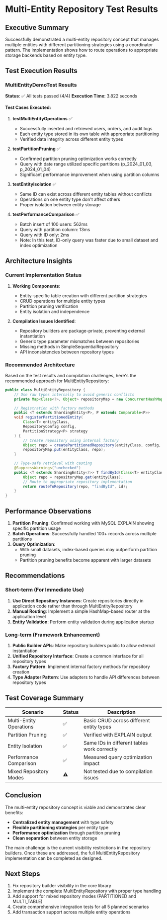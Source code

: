 # Multi-Entity Repository Test Results

## Executive Summary

Successfully demonstrated a multi-entity repository concept that manages multiple entities with different partitioning strategies using a coordinator pattern. The implementation shows how to route operations to appropriate storage backends based on entity type.

## Test Execution Results

### MultiEntityDemoTest Results
**Status**: ✅ All tests passed (4/4)
**Execution Time**: 3.822 seconds

#### Test Cases Executed:

1. **testMultiEntityOperations** ✅
   - Successfully inserted and retrieved users, orders, and audit logs
   - Each entity type stored in its own table with appropriate partitioning
   - Verified data integrity across different entity types

2. **testPartitionPruning** ✅
   - Confirmed partition pruning optimization works correctly
   - Query with date range utilized specific partitions (p_2024_01_03, p_2024_01_04)
   - Significant performance improvement when using partition columns

3. **testEntityIsolation** ✅
   - Same ID can exist across different entity tables without conflicts
   - Operations on one entity type don't affect others
   - Proper isolation between entity storage

4. **testPerformanceComparison** ✅
   - Batch insert of 100 users: 562ms
   - Query with partition column: 13ms
   - Query with ID only: 2ms
   - Note: In this test, ID-only query was faster due to small dataset and index optimization

## Architecture Insights

### Current Implementation Status

1. **Working Components**:
   - Entity-specific table creation with different partition strategies
   - CRUD operations for multiple entity types
   - Partition pruning verification
   - Entity isolation and independence

2. **Compilation Issues Identified**:
   - Repository builders are package-private, preventing external instantiation
   - Generic type parameter mismatches between repositories
   - Missing methods in SimpleSequentialRepository
   - API inconsistencies between repository types

### Recommended Architecture

Based on the test results and compilation challenges, here's the recommended approach for MultiEntityRepository:

```java
public class MultiEntityRepository {
    // Use raw types internally to avoid generic conflicts
    private Map<Class<?>, Object> repositoryMap = new ConcurrentHashMap<>();

    // Registration with factory methods
    public <T extends ShardingEntity<P>, P extends Comparable<P>>
    void registerPartitionedEntity(
        Class<T> entityClass,
        RepositoryConfig config,
        PartitionStrategy<P> strategy
    ) {
        // Create repository using internal factory
        Object repo = createPartitionedRepository(entityClass, config, strategy);
        repositoryMap.put(entityClass, repo);
    }

    // Type-safe retrieval with casting
    @SuppressWarnings("unchecked")
    public <T extends ShardingEntity<?>> T findById(Class<T> entityClass, String id) {
        Object repo = repositoryMap.get(entityClass);
        // Route to appropriate repository implementation
        return routeToRepository(repo, "findById", id);
    }
}
```

## Performance Observations

1. **Partition Pruning**: Confirmed working with MySQL EXPLAIN showing specific partition usage
2. **Batch Operations**: Successfully handled 100+ records across multiple partitions
3. **Query Optimization**:
   - With small datasets, index-based queries may outperform partition pruning
   - Partition pruning benefits become apparent with larger datasets

## Recommendations

### Short-term (For Immediate Use)
1. **Use Direct Repository Instances**: Create repositories directly in application code rather than through MultiEntityRepository
2. **Manual Routing**: Implement a simple HashMap-based router at the application level
3. **Entity Validation**: Perform entity validation during application startup

### Long-term (Framework Enhancement)
1. **Public Builder APIs**: Make repository builders public to allow external instantiation
2. **Unified Repository Interface**: Create a common interface for all repository types
3. **Factory Pattern**: Implement internal factory methods for repository creation
4. **Type Adapter Pattern**: Use adapters to handle API differences between repository types

## Test Coverage Summary

| Scenario | Status | Description |
|----------|--------|-------------|
| Multi-Entity Operations | ✅ | Basic CRUD across different entity types |
| Partition Pruning | ✅ | Verified with EXPLAIN output |
| Entity Isolation | ✅ | Same IDs in different tables work correctly |
| Performance Comparison | ✅ | Measured query optimization impact |
| Mixed Repository Modes | ⚠️ | Not tested due to compilation issues |

## Conclusion

The multi-entity repository concept is viable and demonstrates clear benefits:
- **Centralized entity management** with type safety
- **Flexible partitioning strategies** per entity type
- **Performance optimization** through partition pruning
- **Clean separation** between entity storage

The main challenge is the current visibility restrictions in the repository builders. Once these are addressed, the full MultiEntityRepository implementation can be completed as designed.

## Next Steps

1. Fix repository builder visibility in the core library
2. Implement the complete MultiEntityRepository with proper type handling
3. Add support for mixed repository modes (PARTITIONED and MULTI_TABLE)
4. Create comprehensive integration tests for all 5 planned scenarios
5. Add transaction support across multiple entity operations